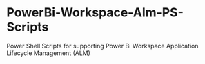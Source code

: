 # PowerBi-Workspace-Alm-PS-Scripts
Power Shell Scripts for supporting Power Bi Workspace Application Lifecycle Management (ALM)
